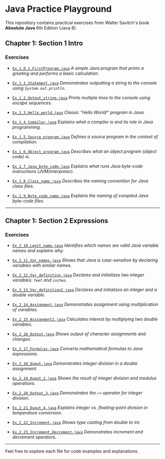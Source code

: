 # Java Practice Playground

This repository contains practical exercises from Walter Savitch's book **Absolute Java** 6th Edition (Java 8).

## Chapter 1: Section 1 Intro

### Exercises

- [`Ex_1_0_1_FirstProgram.java`](src/chapter1/Section1_Intro/Ex_1_0_1_FirstProgram.java)
  *A simple Java program that prints a greeting and performs a basic calculation.*

- [`Ex_1_1_Statement.java`](src/chapter1/Section1_Intro/Ex_1_1_Statement.java)
  *Demonstrates outputting a string to the console using `System.out.println`.*

- [`Ex_1_2_Output_string.java`](src/chapter1/Section1_Intro/Ex_1_2_Output_string.java)
  *Prints multiple lines to the console using escape sequences.*

- [`Ex_1_3_Hello_world.java`](src/chapter1/Section1_Intro/Ex_1_3_Hello_world.java)
  *Classic "Hello World!" program in Java.*

- [`Ex_1_4_Compiler.java`](src/chapter1/Section1_Intro/Ex_1_4_Compiler.java)
  *Explains what a compiler is and its role in Java programming.*

- [`Ex_1_5_Source_program.java`](src/chapter1/Section1_Intro/Ex_1_5_Source_program.java)
  *Defines a source program in the context of compilation.*

- [`Ex_1_6_Object_program.java`](src/chapter1/Section1_Intro/Ex_1_6_Object_program.java)
  *Describes what an object program (object code) is.*

- [`Ex_1_7_Java_byte_code.java`](src/chapter1/Section1_Intro/Ex_1_7_Java_byte_code.java)
  *Explains what runs Java byte-code instructions (JVM/interpreter).*

- [`Ex_1_8_Class_name.java`](src/chapter1/Section1_Intro/Ex_1_8_Class_name.java)
  *Describes the naming convention for Java class files.*

- [`Ex_1_9_Byte_code_name.java`](src/chapter1/Section1_Intro/Ex_1_9_Byte_code_name.java)
  *Explains the naming of compiled Java byte-code files.*

---

## Chapter 1: Section 2 Expressions

### Exercises

- [`Ex_2_10_Legit_name.java`](src/chapter1/Section2_Expressions/Ex_2_10_Legit_name.java)
  *Identifies which names are valid Java variable names and explains why.*

- [`Ex_2_11_Var_names.java`](src/chapter1/Section2_Expressions/Ex_2_11_Var_names.java)
  *Shows that Java is case-sensitive by declaring variables with similar names.*

- [`Ex_2_12_Var_definition.java`](src/chapter1/Section2_Expressions/Ex_2_12_Var_definition.java)
  *Declares and initializes two integer variables: `feet` and `inches`.*

- [`Ex_2_13_Var_definition2.java`](src/chapter1/Section2_Expressions/Ex_2_13_Var_definition2.java)
  *Declares and initializes an integer and a double variable.*

- [`Ex_2_14_Assignment.java`](src/chapter1/Section2_Expressions/Ex_2_14_Assignment.java)
  *Demonstrates assignment using multiplication of variables.*

- [`Ex_2_15_Assignment2.java`](src/chapter1/Section2_Expressions/Ex_2_15_Assignment2.java)
  *Calculates interest by multiplying two double variables.*

- [`Ex_2_16_Output.java`](src/chapter1/Section2_Expressions/Ex_2_16_Output.java)
  *Shows output of character assignments and changes.*

- [`Ex_2_17_Formulas.java`](src/chapter1/Section2_Expressions/Ex_2_17_Formulas.java)
  *Converts mathematical formulas to Java expressions.*

- [`Ex_2_18_Ouput.java`](src/chapter1/Section2_Expressions/Ex_2_18_Ouput.java)
  *Demonstrates integer division in a double assignment.*

- [`Ex_2_19_Ouput_2.java`](src/chapter1/Section2_Expressions/Ex_2_19_Ouput_2.java)
  *Shows the result of integer division and modulus operations.*

- [`Ex_2_20_Output_3.java`](src/chapter1/Section2_Expressions/Ex_2_20_Output_3.java)
  *Demonstrates the `/=` operator for integer division.*

- [`Ex_2_21_Ouput_4.java`](src/chapter1/Section2_Expressions/Ex_2_21_Ouput_4.java)
  *Explains integer vs. floating-point division in temperature conversion.*

- [`Ex_2_22_Increment.java`](src/chapter1/Section2_Expressions/Ex_2_22_Increment.java)
  *Shows type casting from double to int.*

- [`Ex_2_23_Increment_Decrement.java`](src/chapter1/Section2_Expressions/Ex_2_23_Increment_Decrement.java)
  *Demonstrates increment and decrement operators.*

---

Feel free to explore each file for code examples and explanations.